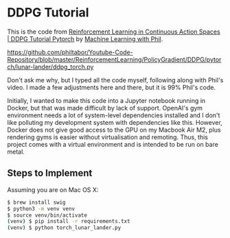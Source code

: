 # DDPG Tutorial

This is the code from [Reinforcement Learning in Continuous Action Spaces | DDPG Tutorial Pytorch](https://www.youtube.com/watch?v=6Yd5WnYls_Y)
by [Machine Learning with Phil](https://www.youtube.com/@MachineLearningwithPhil).

https://github.com/philtabor/Youtube-Code-Repository/blob/master/ReinforcementLearning/PolicyGradient/DDPG/pytorch/lunar-lander/ddpg_torch.py

Don't ask me why, but I typed all the code myself, following along with Phil's
video. I made a few adjustments here and there, but it is 99% Phil's code.

Initially, I wanted to make this code into a Jupyter notebook running in Docker,
but that was made difficult by lack of support. OpenAI's gym environment needs a
lot of system-level dependencies installed and I don't like polluting my
development system with dependencies like this. However, Docker does not give
good access to the GPU on my Macbook Air M2, plus rendering gyms is easier
without virtualisation and remoting. Thus, this project comes with a virtual
environment and is intended to be run on bare metal.

## Steps to Implement

Assuming you are on Mac OS X:

```bash
$ brew install swig
$ python3 -m venv venv
$ source venv/bin/activate
(venv) $ pip install -r requirements.txt
(venv) $ python torch_lunar_lander.py
```


